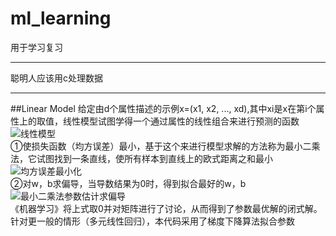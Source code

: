 # ml_learning
用于学习复习
***
聪明人应该用c处理数据
***

##Linear Model
给定由d个属性描述的示例x=(x1, x2, ..., xd),其中xi是x在第i个属性上的取值，线性模型试图学得一个通过属性的线性组合来进行预测的函数
![线性模型](https://upload-images.jianshu.io/upload_images/8199644-077587fee648be49.png?imageMogr2/auto-orient/strip%7CimageView2/2/w/1240)  
①使损失函数（均方误差）最小，基于这个来进行模型求解的方法称为最小二乘法，它试图找到一条直线，使所有样本到直线上的欧式距离之和最小  
![均方误差最小化](https://upload-images.jianshu.io/upload_images/8199644-98ab5de8f1c593b8.png?imageMogr2/auto-orient/strip%7CimageView2/2/w/1240)  
②对w，b求偏导，当导数结果为0时，得到拟合最好的w，b  
![最小二乘法参数估计求偏导](https://upload-images.jianshu.io/upload_images/8199644-065853b4504076b4.png?imageMogr2/auto-orient/strip%7CimageView2/2/w/1240)  
《机器学习》将上式取0并对矩阵进行了讨论，从而得到了参数最优解的闭式解。针对更一般的情形（多元线性回归），本代码采用了梯度下降算法拟合参数  
